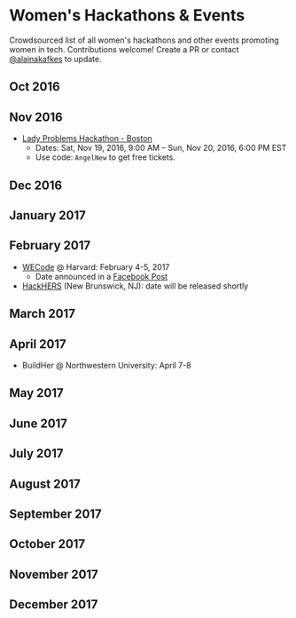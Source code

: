 # Women's Hackathons & Events

Crowdsourced list of all women's hackathons and other events promoting women in tech. Contributions welcome! Create a PR or contact [@alainakafkes](https://github.com/alainakafkes) to update.

## Oct 2016

## Nov 2016
* [Lady Problems Hackathon - Boston](https://www.eventbrite.com/e/lady-problems-hackathon-boston-tickets-27716935099) 
   * Dates: Sat, Nov 19, 2016, 9:00 AM – Sun, Nov 20, 2016, 6:00 PM EST
   * Use code: `AngelNew` to get free tickets. 

## Dec 2016

## January 2017

## February 2017
* [WECode](http://www.wecodeharvard.com/) @ Harvard: February 4-5, 2017
  * Date announced in a [Facebook Post](https://www.facebook.com/harvardwecode/posts/642752059233551)
* [HackHERS](http://hackhers.us) (New Brunswick, NJ): date will be released shortly

## March 2017

## April 2017
* BuildHer @ Northwestern University: April 7-8

## May 2017

## June 2017

## July 2017

## August 2017

## September 2017

## October 2017

## November 2017

## December 2017
